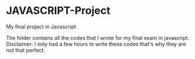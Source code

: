 # JAVASCRIPT-Project
My final project in Javascript 

The folder contains all the codes that I wrote for my final exam in javascript. 
Disclaimer: I only had a few hours to write these codes that's why they are not that perfect.
